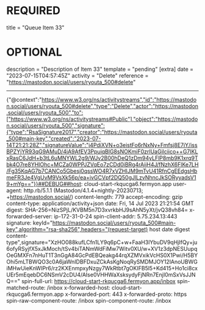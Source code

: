 
# REQUIRED
title = "Queue Item 33"
# OPTIONAL
description = "Description of Item 33"
template = "pending"
[extra]
date = "2023-07-15T04:57:45Z"
activity = "Delete"
reference = "https://mastodon.social/users/ryouta_500#delete"

---
{"@context":"https://www.w3.org/ns/activitystreams","id":"https://mastodon.social/users/ryouta_500#delete","type":"Delete","actor":"https://mastodon.social/users/ryouta_500","to":["https://www.w3.org/ns/activitystreams#Public"],"object":"https://mastodon.social/users/ryouta_500","signature":{"type":"RsaSignature2017","creator":"https://mastodon.social/users/ryouta_500#main-key","created":"2023-07-14T21:21:28Z","signatureValue":"j4PdiXVN+o3eistFo6rNxNy+Fmfsj8E7iY/issBPZYjYR93qG9AMuD/4jA9AfEV3PpuiqBlG8sNOKmiF0zrlUaGilciico++G7IKLxRasC6JdH+b3tL6uMNYWL2g9/WJv2B00hDeQ1zDm94yLFlP8mb9K1xrq9Tbk4O7re8YHIOhc+MCZa0WPPJZVqEo7zCDd0iBRg4rAijH4J/fNzhX6FlKe7LH/Fg35KqAG7b7CANCo5Gbesj0qssWO4R7xVZHIJM9mTvU41RfnCgEEdgsHbmeFR3Je4VgUvM9VsXk56p/ea+ivGCVpf2DQ50gJlLzvNhncJkSORyyadsV19+mYg=="}}##DEBUG##host: cloud-start-rkqucga6.fermyon.app
user-agent: http.rb/5.1.1 (Mastodon/4.1.4+nightly-20230713; +https://mastodon.social/)
content-length: 779
accept-encoding: gzip
content-type: application/activity+json
date: Fri, 14 Jul 2023 21:21:54 GMT
digest: SHA-256=NizSPjL/KVBM5n7D3xvrkbHJ9sAhN5yXt/jvQ38vh84=
x-forwarded-server: ip-172-31-0-24
spin-client-addr: 5.75.234.13:443
signature: keyId="https://mastodon.social/users/ryouta_500#main-key",algorithm="rsa-sha256",headers="(request-target) host date digest content-type",signature="XzHO088kufLCfn1LY9q6pC+w+FaaH3lYbuDV9qHjIfQy+ju6ofyRSyjfX5xJkMoch/tSv4biTANmWdFiMw7Witv0XU/w+XV1z3dpNESUupqOeGMXFn7nHuT1T3nGgA84GcPdEBQeakg44rqXZMVxikVcHS0X1Pwi/H5BYOhi5mLTBWQO3c0A6jaWnIDBFDxuZCkAsKgNoqRySMDMJOY12lAnoUBWGiMHwUieKnWIPr6/rz2KXEnmpxyNzgy7WkRtbt7gOKIFB5l5+Kd415+Ho1ci8cxUEr5mEqebDC6NSmV2cDU4/AIse0VHHWaXsksydyFjNRn7EnjI0mSxVsJJNQ=="
spin-full-url: https://cloud-start-rkqucga6.fermyon.app/inbox
spin-matched-route: /inbox
x-forwarded-host: cloud-start-rkqucga6.fermyon.app
x-forwarded-port: 443
x-forwarded-proto: https
spin-raw-component-route: /inbox
spin-component-route: /inbox

